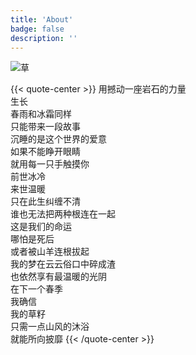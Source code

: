 ```yaml
---
title: 'About'
badge: false
description: ''
---
```


<!--来源：https://aplayer.js.org/#/zh-Hans/-->
<!-- <script src="https://unpkg.com/meting@1.2/dist/Meting.min.js"></script>
<link rel="stylesheet" href="https://cdn.jsdelivr.net/npm/aplayer/dist/APlayer.min.css">
<script src="https://cdn.jsdelivr.net/npm/aplayer/dist/APlayer.min.js"></script>
<script src="https://cdn.jsdelivr.net/npm/meting@2/dist/Meting.min.js"></script>

<div
  class="aplayer"
  data-id="5053280448"
  data-server="netease"
  data-type="playlist"
  data-fixed="false"
  data-mini="false"
  data-listfolded="true"
  data-order="random"
  data-theme="#07b39b2a">
</div> -->

![草](/images/bg/草.jpg '草')

{{< quote-center >}}
用撼动一座岩石的力量<br/>
生长<br/>
春雨和冰霜同样<br/>
只能带来一段故事<br/>
沉睡的是这个世界的爱意<br/>
如果不能睁开眼睛<br/>
就用每一只手触摸你<br/>
前世冰冷<br/>
来世温暖<br/>
只在此生纠缠不清<br/>
谁也无法把两种根连在一起<br/>
这是我们的命运<br/>
哪怕是死后<br/>
或者被山羊连根拔起<br/>
我的梦在云云俗口中碎成渣<br/>
也依然享有最温暖的光阴<br/>
在下一个春季<br/>
我确信<br/>
我的草籽<br/>
只需一点山风的沐浴<br/>
就能所向披靡
{{< /quote-center >}}

<!-- <p style="text-align:center;font-size:15px" class="colorfulfont"><b>最美 就在下一秒</b></p> -->

<!-- <video poster="https://zccon.oss-cn-beijing.aliyuncs.com/Hugo/images/background/%E5%90%91%E6%97%A5%E8%91%B5.png" controls>
<source src="https://zccon.oss-cn-beijing.aliyuncs.com/Hugo/videos/guide.mp4"  >
</video> -->

